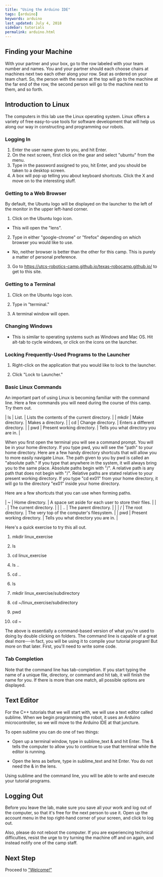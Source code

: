 ```yaml
---
title: "Using the Arduino IDE"
tags: [arduino]
keywords: arduino
last_updated: July 4, 2018
sidebar: tutorials
permalink: arduino.html
---
```


## Finding your Machine

With your partner and your box, go to the row labeled with your team number and names. You and your partner should each choose chairs at machines next two each other along your row.  Seat as ordered on your team chart. So, the person with the name at the top will go to the machine at the far end of the row, the second person will go to the machine next to them, and so forth.

## Introduction to Linux

The computers in this lab use the Linux operating system. Linux offers a variety of free easy-to-use tools for software development that will help us along our way in constructing and programming our robots.

### Logging In

1. Enter the user name given to you, and hit Enter.
2. On the next screen, first click on the gear and select "ubuntu" from the menu.
3. Type in the password assigned to you, hit Enter, and you should be taken to a desktop screen.
4. A box will pop up telling you about keyboard shortcuts. Click the X and move on to the interesting stuff.

### Getting to a Web Browser

By default, the Ubuntu logo will be displayed on the launcher to the left of the monitor in the upper left-hand corner.

1. Click on the Ubuntu logo icon.

  * This will open the "lens".

2. Type in either "google-chrome" or "firefox" depending on which browser you would like to use.

  * No, neither browser is better than the other for this camp. This is purely a matter of personal preference.

3. Go to <https://utcs-robotics-camp.github.io/texas-robocamp.github.io/> to get to this site.

### Getting to a Terminal

1. Click on the Ubuntu logo icon.

2. Type in "terminal."

3. A terminal window will open.

### Changing Windows

* This is similar to operating systems such as Windows and Mac OS. Hit alt-tab to cycle windows, or click on the icons on the launcher.


### Locking Frequently-Used Programs to the Launcher

1. Right-click on the application that you would like to lock to the launcher.

2. Click "Lock to Launcher."


### Basic Linux Commands

An important part of using Linux is becoming familiar with the command line. Here a few commands you will need during the course of this camp. Try them out.

| ls    | List.                      | Lists the contents of the current directory. |
| mkdir | Make directory.            | Makes a directory.                           |
| cd    | Change directory.          | Enters a different directory.                |
| pwd   | Present working directory. | Tells you what directory you are in.         |

When you first open the terminal you will see a command prompt. You will be in your home directory. If you type pwd, you will see the "path" to your home directory. Here are a few handy directory shortcuts that will allow you to more easily navigate Linux. The path given to you by pwd is called an "absolute path." If you type that anywhere in the system, it will always bring you to the same place. Absolute paths begin with "/". A relative path is any path that does not begin with "/". Relative paths are stated relative to your present working directory. If you type "cd ex01" from your home directory, it will go to the directory "ex01" inside your home directory.

Here are a few shortcuts that you can use when forming paths.

| ~     | Home directory.            | A space set aside for each user to store their files. |
| .     | The current directory.     |                                                       |
| ..    | The parent directory.      |                                                       |
| /     | The root directory.        | The very top of the computer's filesystem.            |
| pwd   | Present working directory. | Tells you what directory you are in.                  |

Here's a quick exercise to try this all out.

1. mkdir linux_exercise

2. ls

3. cd linux_exercise

4. ls ..

5. cd ..

6. ls

7. mkdir linux_exercise/subdirectory

8. cd ~/linux_exercise/subdirectory

9. pwd

10. cd ~

The above is essentially a command-based version of what you're used to doing by double clicking on folders. The command line is capable of a great deal more---in fact, you will be using it to compile your tutorial program! But more on that later. First, you'll need to write some code.

### Tab Completion

Note that the command line has tab-completion. If you start typing the name of a unique file, directory, or command and hit tab, it will finish the name for you. If there is more than one match, all possible options are displayed.

## Text Editor

For the C++ tutorials that we will start with, we will use a text editor called sublime. When we begin programming the robot, it uses an Arduino microcontroller, so we will move to the Arduino IDE at that juncture. 

To open sublime you can do one of two things:

* Open up a terminal window, type in sublime_text & and hit Enter. The & tells the computer to allow you to continue to use that terminal while the editor is running.

* Open the lens as before, type in sublime_text and hit Enter. You do not need the & in the lens.

Using sublime and the command line, you will be able to write and execute your tutorial programs.

## Logging Out

Before you leave the lab, make sure you save all your work and log out of the computer, so that it's free for the next person to use it. Open up the account menu in the top right-hand corner of your screen, and click to log out.

Also, please do not reboot the computer. If you are experiencing technical difficulties, resist the urge to try turning the machine off and on again, and instead notify one of the camp staff.

## Next Step

Proceed to ["Welcome!"](/welcome.html)